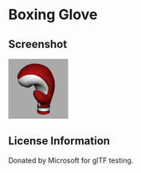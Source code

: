 # Boxing Glove 
## Screenshot

![screenshot](screenshot/screenshot.png)

## License Information

Donated by Microsoft for glTF testing.